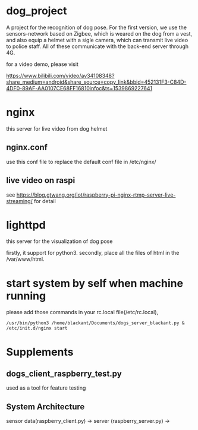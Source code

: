 # dog_project
A project for the recognition of dog pose. For the first version, we use the sensors-network based on Zigbee, which is weared on the dog from a vest, and also equip a helmet with a sigle camera, which can transmit live video to police staff. All of these communicate with the back-end server through 4G.

for a video demo, please visit 

https://www.bilibili.com/video/av34108348?share_medium=android&share_source=copy_link&bbid=452131F3-C84D-4DF0-89AF-AA0107CE68FF16810infoc&ts=1539869227641

# nginx
this server for live video from dog helmet

## nginx.conf
use this conf file to replace the default conf file in /etc/nginx/

## live video on raspi
see https://blog.gtwang.org/iot/raspberry-pi-nginx-rtmp-server-live-streaming/   for detail

# lighttpd
this server for the visualization of dog pose

firstly, it support for python3. secondly, place all the files of html in the /var/www/html.

# start system by self when machine running
please add those commands in your rc.local file(/etc/rc.local), 

    /usr/bin/python3 /home/blackant/Documents/dogs_server_blackant.py &
    /etc/init.d/nginx start



# Supplements

## dogs_client_raspberry_test.py 
used as a tool for feature testing

## System Architecture
sensor data(raspberry_client.py) -> server (raspberry_server.py) -> 
